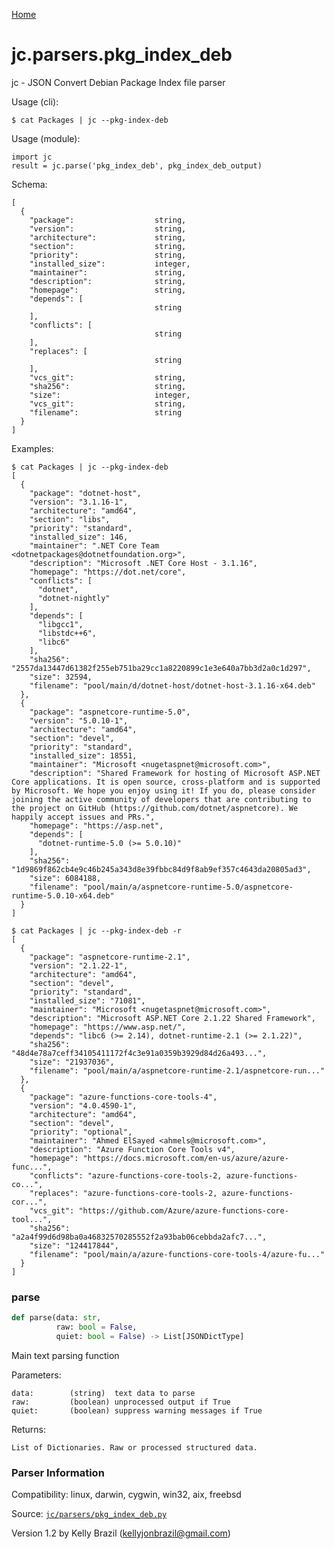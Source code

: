 [Home](https://kellyjonbrazil.github.io/jc/)
<a id="jc.parsers.pkg_index_deb"></a>

# jc.parsers.pkg\_index\_deb

jc - JSON Convert Debian Package Index file parser

Usage (cli):

    $ cat Packages | jc --pkg-index-deb

Usage (module):

    import jc
    result = jc.parse('pkg_index_deb', pkg_index_deb_output)

Schema:

    [
      {
        "package":                  string,
        "version":                  string,
        "architecture":             string,
        "section":                  string,
        "priority":                 string,
        "installed_size":           integer,
        "maintainer":               string,
        "description":              string,
        "homepage":                 string,
        "depends": [
                                    string
        ],
        "conflicts": [
                                    string
        ],
        "replaces": [
                                    string
        ],
        "vcs_git":                  string,
        "sha256":                   string,
        "size":                     integer,
        "vcs_git":                  string,
        "filename":                 string
      }
    ]

Examples:

    $ cat Packages | jc --pkg-index-deb
    [
      {
        "package": "dotnet-host",
        "version": "3.1.16-1",
        "architecture": "amd64",
        "section": "libs",
        "priority": "standard",
        "installed_size": 146,
        "maintainer": ".NET Core Team <dotnetpackages@dotnetfoundation.org>",
        "description": "Microsoft .NET Core Host - 3.1.16",
        "homepage": "https://dot.net/core",
        "conflicts": [
          "dotnet",
          "dotnet-nightly"
        ],
        "depends": [
          "libgcc1",
          "libstdc++6",
          "libc6"
        ],
        "sha256": "2557da13447d61382f255eb751ba29cc1a8220899c1e3e640a7bb3d2a0c1d297",
        "size": 32594,
        "filename": "pool/main/d/dotnet-host/dotnet-host-3.1.16-x64.deb"
      },
      {
        "package": "aspnetcore-runtime-5.0",
        "version": "5.0.10-1",
        "architecture": "amd64",
        "section": "devel",
        "priority": "standard",
        "installed_size": 18551,
        "maintainer": "Microsoft <nugetaspnet@microsoft.com>",
        "description": "Shared Framework for hosting of Microsoft ASP.NET Core applications. It is open source, cross-platform and is supported by Microsoft. We hope you enjoy using it! If you do, please consider joining the active community of developers that are contributing to the project on GitHub (https://github.com/dotnet/aspnetcore). We happily accept issues and PRs.",
        "homepage": "https://asp.net",
        "depends": [
          "dotnet-runtime-5.0 (>= 5.0.10)"
        ],
        "sha256": "1d9869f862cb4e9c46b245a343d8e39fbbc84d9f8ab9ef357c4643da20805ad3",
        "size": 6084188,
        "filename": "pool/main/a/aspnetcore-runtime-5.0/aspnetcore-runtime-5.0.10-x64.deb"
      }
    ]

    $ cat Packages | jc --pkg-index-deb -r
    [
      {
        "package": "aspnetcore-runtime-2.1",
        "version": "2.1.22-1",
        "architecture": "amd64",
        "section": "devel",
        "priority": "standard",
        "installed_size": "71081",
        "maintainer": "Microsoft <nugetaspnet@microsoft.com>",
        "description": "Microsoft ASP.NET Core 2.1.22 Shared Framework",
        "homepage": "https://www.asp.net/",
        "depends": "libc6 (>= 2.14), dotnet-runtime-2.1 (>= 2.1.22)",
        "sha256": "48d4e78a7ceff34105411172f4c3e91a0359b3929d84d26a493...",
        "size": "21937036",
        "filename": "pool/main/a/aspnetcore-runtime-2.1/aspnetcore-run..."
      },
      {
        "package": "azure-functions-core-tools-4",
        "version": "4.0.4590-1",
        "architecture": "amd64",
        "section": "devel",
        "priority": "optional",
        "maintainer": "Ahmed ElSayed <ahmels@microsoft.com>",
        "description": "Azure Function Core Tools v4",
        "homepage": "https://docs.microsoft.com/en-us/azure/azure-func...",
        "conflicts": "azure-functions-core-tools-2, azure-functions-co...",
        "replaces": "azure-functions-core-tools-2, azure-functions-cor...",
        "vcs_git": "https://github.com/Azure/azure-functions-core-tool...",
        "sha256": "a2a4f99d6d98ba0a46832570285552f2a93bab06cebbda2afc7...",
        "size": "124417844",
        "filename": "pool/main/a/azure-functions-core-tools-4/azure-fu..."
      }
    ]

<a id="jc.parsers.pkg_index_deb.parse"></a>

### parse

```python
def parse(data: str,
          raw: bool = False,
          quiet: bool = False) -> List[JSONDictType]
```

Main text parsing function

Parameters:

    data:        (string)  text data to parse
    raw:         (boolean) unprocessed output if True
    quiet:       (boolean) suppress warning messages if True

Returns:

    List of Dictionaries. Raw or processed structured data.

### Parser Information
Compatibility:  linux, darwin, cygwin, win32, aix, freebsd

Source: [`jc/parsers/pkg_index_deb.py`](https://github.com/kellyjonbrazil/jc/blob/master/jc/parsers/pkg_index_deb.py)

Version 1.2 by Kelly Brazil (kellyjonbrazil@gmail.com)
